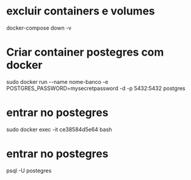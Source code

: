 # excluir containers e volumes

docker-compose down -v

# Criar container postegres com docker

sudo docker run --name nome-banco -e POSTGRES_PASSWORD=mysecretpassword -d -p 5432:5432 postgres

# entrar no postegres

sudo docker exec -it ce38584d5e64 bash

# entrar no postegres

psql -U postegres
